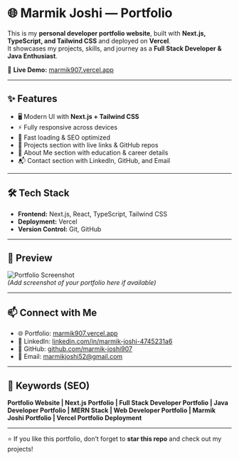 # 🌐 Marmik Joshi — Portfolio

This is my **personal developer portfolio website**, built with **Next.js, TypeScript, and Tailwind CSS** and deployed on **Vercel**.  
It showcases my projects, skills, and journey as a **Full Stack Developer & Java Enthusiast**.  

🔗 **Live Demo:** [marmik907.vercel.app](https://marmik907.vercel.app/)  

---

## ✨ Features

- 🖥️ Modern UI with **Next.js + Tailwind CSS**  
- ⚡ Fully responsive across devices  
- 🚀 Fast loading & SEO optimized  
- 📂 Projects section with live links & GitHub repos  
- 🧑 About Me section with education & career details  
- 📬 Contact section with LinkedIn, GitHub, and Email  

---

## 🛠️ Tech Stack

- **Frontend:** Next.js, React, TypeScript, Tailwind CSS  
- **Deployment:** Vercel  
- **Version Control:** Git, GitHub  

---

## 📸 Preview

![Portfolio Screenshot](https://raw.githubusercontent.com/marmik-joshi907/marmik-joshi907/main/assets/portfolio-preview.png)  
*(Add screenshot of your portfolio here if available)*  

---

## 📫 Connect with Me  

- 🌐 Portfolio: [marmik907.vercel.app](https://marmik907.vercel.app/)  
- 💼 LinkedIn: [linkedin.com/in/marmik-joshi-4745231a6](https://www.linkedin.com/in/marmik-joshi-4745231a6/)  
- 🐙 GitHub: [github.com/marmik-joshi907](https://github.com/marmik-joshi907)  
- 📧 Email: [marmikjoshi52@gmail.com](mailto:marmikjoshi52@gmail.com)  

---

## 🔖 Keywords (SEO)

**Portfolio Website | Next.js Portfolio | Full Stack Developer Portfolio | Java Developer Portfolio | MERN Stack | Web Developer Portfolio | Marmik Joshi Portfolio | Vercel Portfolio Deployment**

---

⭐ If you like this portfolio, don’t forget to **star this repo** and check out my projects!  
